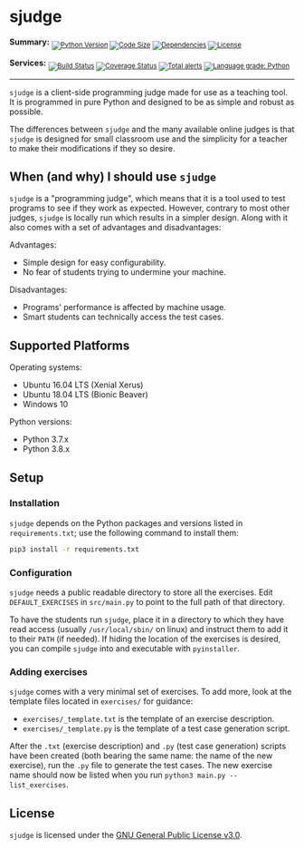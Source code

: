 sjudge
======

**Summary:** <sub>
[![Python Version](https://img.shields.io/badge/python-3.7%20%7C%203.8-blue?logo=python&logoColor=yellow)](https://github.com/steven-xia/sjudge)
[![Code Size](https://img.shields.io/github/languages/code-size/steven-xia/sjudge?logo=python&logoColor=yellow)](https://github.com/steven-xia/sjudge)
[![Dependencies](https://img.shields.io/librariesio/github/steven-xia/sjudge?logo=python&logoColor=yellow)](https://github.com/steven-xia/sjudge/blob/master/requirements.txt)
[![License](https://img.shields.io/github/license/steven-xia/sjudge?logo=open-source-initiative&logoColor=white)](https://github.com/steven-xia/sjudge/blob/master/LICENSE)
</sub>

**Services:** <sub>
[![Build Status](https://img.shields.io/travis/com/steven-xia/sjudge/master?logo=travis)](https://travis-ci.com/steven-xia/sjudge)
[![Coverage Status](https://img.shields.io/coveralls/github/steven-xia/sjudge/master?logo=coveralls&logoColor=blue)](https://coveralls.io/github/steven-xia/sjudge?branch=master)
[![Total alerts](https://img.shields.io/lgtm/alerts/g/steven-xia/sjudge.svg?logo=lgtm&logoColor=pink)](https://lgtm.com/projects/g/steven-xia/sjudge/alerts/)
[![Language grade: Python](https://img.shields.io/lgtm/grade/python/g/steven-xia/sjudge.svg?logo=lgtm&logoColor=pink)](https://lgtm.com/projects/g/steven-xia/sjudge/context:python)
</sub>

***

`sjudge` is a client-side programming judge made for use as a teaching tool.
It is programmed in pure Python and designed to be as simple and robust as possible.

The differences between `sjudge` and the many available online judges is that `sjudge` is designed for small classroom 
use and the simplicity for a teacher to make their modifications if they so desire.

When (and why) I should use `sjudge`
------------------------------------

`sjudge` is a "programming judge", which means that it is a tool used to test programs to see if they work as expected.
However, contrary to most other judges, `sjudge` is locally run which results in a simpler design.
Along with it also comes with a set of advantages and disadvantages:

Advantages:

*   Simple design for easy configurability.
*   No fear of students trying to undermine your machine.

Disadvantages:

*   Programs' performance is affected by machine usage.
*   Smart students can technically access the test cases.

Supported Platforms
-------------------

Operating systems:

*   Ubuntu 16.04 LTS (Xenial Xerus)
*   Ubuntu 18.04 LTS (Bionic Beaver)
*   Windows 10

Python versions:

*   Python 3.7.x
*   Python 3.8.x

Setup
-----

### Installation

`sjudge` depends on the Python packages and versions listed in `requirements.txt`; use the following command to install them:

```bash
pip3 install -r requirements.txt
```

### Configuration

`sjudge` needs a public readable directory to store all the exercises. 
Edit `DEFAULT_EXERCISES` in `src/main.py` to point to the full path of that directory.

To have the students run `sjudge`, place it in a directory to which they have read access (usually `/usr/local/sbin/` on linux) and instruct them to add it to their `PATH` (if needed).
If hiding the location of the exercises is desired, you can compile `sjudge` into and executable with `pyinstaller`.

### Adding exercises

`sjudge` comes with a very minimal set of exercises.
To add more, look at the template files located in `exercises/` for guidance:

*   `exercises/_template.txt` is the template of an exercise description.
*   `exercises/_template.py` is the template of a test case generation script.

After the `.txt` (exercise description) and `.py` (test case generation) scripts have been created (both bearing the same name: the name of the new exercise), run the `.py` file to generate the test cases.
The new exercise name should now be listed when you run `python3 main.py --list_exercises`.

License
-------

`sjudge` is licensed under the [GNU General Public License v3.0](https://github.com/steven-xia/sjudge/blob/readme/LICENSE).
